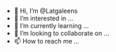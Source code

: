 - 👋 Hi, I’m @Latgaleens
- 👀 I’m interested in ...
- 🌱 I’m currently learning ...
- 💞️ I’m looking to collaborate on ...
- 📫 How to reach me ...

<!---
Latgaleens/Latgaleens is a ✨ special ✨ repository because its `README.md` (this file) appears on your GitHub profile.
You can click the Preview link to take a look at your changes.
--->
